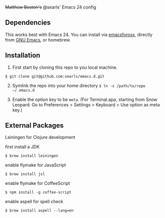 ~~Matthew Boston's~~ @searls' Emacs 24 config

## Dependencies

This works best with Emacs 24. You can install via
[emacsforosx](http://emacsforosx.com), directly from
[GNU Emacs](http://www.gnu.org/software/emacs/), or homebrew.

## Installation

1. First start by cloning this repo to you local machine.

`$ git clone git@github.com:searls/emacs.d.git`

2. Symlink the repo into your home directory `$ ln -s /path/to/repo ~/.emacs.d`

3. Enable the option key to be `meta`. (For Terminal.app, starting from Snow Leopard: Go to Preferences > Settings > Keyboard > Use option as meta key.)

## External Packages

Leiningen for Clojure development

first install a JDK

`$ brew install leiningen`

enable flymake for JavaScript

`$ brew install jsl`

enable flymake for CoffeeScript

`$ npm install -g coffee-script`

enable aspell for spell check

`$ brew install aspell --lang=en`
